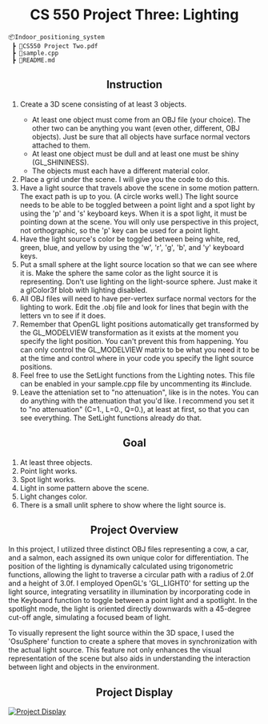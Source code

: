 <h1 align = "center">CS 550 Project Three: Lighting</h1>

```
📦Indoor_positioning_system
 ┣ 📂CS550 Project Two.pdf                          
 ┣ 📂sample.cpp
 ┣ 📂README.md
```

<h2 align = "center">Instruction</h2>
<ol>
  <li>Create a 3D scene consisting of at least 3 objects.</li>
    <ul>
      <li>At least one object must come from an OBJ file (your choice). The other two can be anything you want (even other, different, OBJ objects). Just be sure that all objects have surface normal vectors attached to them.</li>
      <li>At least one object must be dull and at least one must be shiny (GL_SHININESS).</li>
      <li>The objects must each have a different material color.</li>
    </ul>
  <li>Place a grid under the scene. I will give you the code to do this.</li>
  <li>Have a light source that travels above the scene in some motion pattern. The exact path is up to you. (A circle works well.) The light source needs to be able to be toggled between a point light and a spot light by using the 'p' and 's' keyboard keys. When it is a spot light, it must be pointing down at the scene. You will only use perspective in this project, not orthographic, so the 'p' key can be used for a point light.</li>
  <li>Have the light source's color be toggled between being white, red, green, blue, and yellow by using the 'w', 'r', 'g', 'b', and 'y' keyboard keys.</li>
  <li>Put a small sphere at the light source location so that we can see where it is. Make the sphere the same color as the light source it is representing. Don't use lighting on the light-source sphere. Just make it a glColor3f blob with lighting disabled.</li>
  <li>All OBJ files will need to have per-vertex surface normal vectors for the lighting to work. Edit the .obj file and look for lines that begin with the letters vn to see if it does.</li>
  <li>Remember that OpenGL light positions automatically get transformed by the GL_MODELVIEW transformation as it exists at the moment you specify the light position. You can't prevent this from happening. You can only control the GL_MODELVIEW matrix to be what you need it to be at the time and control where in your code you specify the light source positions.</li>
  <li>Feel free to use the SetLight functions from the Lighting notes. This file can be enabled in your sample.cpp file by uncommenting its #include.</li>
  <li>Leave the atteniation set to "no attenuation", like is in the notes. You can do anything with the attenuation that you'd like. I recommend you set it to "no attenuation" (C=1., L=0., Q=0.), at least at first, so that you can see everything. The SetLight functions already do that.</li>
</ol>

<h2 align = "center">Goal</h2>
  <ol>
      <li>At least three objects.</li>
      <li>Point light works.</li>
      <li>Spot light works.</li>
      <li>Light in some pattern above the scene.</li>
      <li>Light changes color.</li>
      <li>There is a small unlit sphere to show where the light source is.</li>
  </ol>

<h2 align = "center">Project Overview</h2>
In this project, I utilized three distinct OBJ files representing a cow, a car, and a salmon, each assigned its own unique color for differentiation. The position of the lighting is dynamically calculated using trigonometric functions, allowing the light to traverse a circular path with a radius of 2.0f and a height of 3.0f. I employed OpenGL's 'GL_LIGHT0' for setting up the light source, integrating versatility in illumination by incorporating code in the Keyboard function to toggle between a point light and a spotlight. In the spotlight mode, the light is oriented directly downwards with a 45-degree cut-off angle, simulating a focused beam of light.

To visually represent the light source within the 3D space, I used the 'OsuSphere' function to create a sphere that moves in synchronization with the actual light source. This feature not only enhances the visual representation of the scene but also aids in understanding the interaction between light and objects in the environment.

<h2 align = "center">Project Display</h2>
  <a href="https://www.youtube.com/watch?v=lL8ACTLQHJs&list=PLJYQYc0rOVblXTzpB1ZzHmx__AAjGlwuk&index=3" title="Project Display">
    <img src="http://img.youtube.com/vi/lL8ACTLQHJs/0.jpg" alt="Project Display" style="display:block; margin:auto;">
  </a>

  
